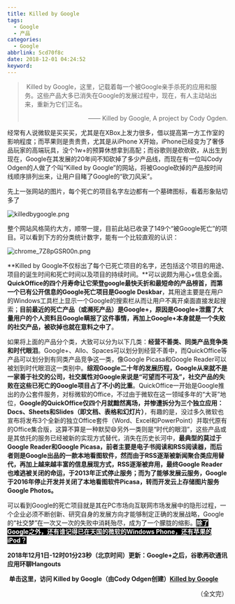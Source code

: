 ```yaml
---
title: Killed by Google
tags:
  - Google
  - 产品
categories:
  - Google
abbrlink: 5cd70f8c
date: 2018-12-01 04:24:52
keyword:
---
```


> <i class="fa fa-quote-left fa-3x fa-pull-left"></i>&nbsp;Killed by Google，这里，记载着每一个被Google亲手杀死的应用和服务。这些产品大多已消失在Google的发展过程中，现在，有人主动站出来，重新为它们正名。  
>
><p style="text-align:right">——&nbsp;Killed by Google, A project by Cody Ogden.</p>

经常有人说微软是买买买，尤其是在XBox上发力很多，借以提高第一方工作室的影响程度；而苹果则是贵贵贵，尤其是从iPhone X开始，iPhone已经变为了奢侈品玩家的高端玩具，没个1w+的预算休想拿到高配；而谷歌则是砍砍砍，从出生到现在，Google在其发展的20年间不知砍掉了多少产品线，而现在有一位叫Cody Odgen的人做了个叫“Killed by Google”的网站，将被Google砍掉的产品按时间线顺序排列出来，让用户目睹了Google的“砍刀风采”。 <!--more-->  

先上一张网站的图片，每个死亡的项目名字左边都有一个墓碑图标，看着形象贴切多了   

![killedbygoogle.png](https://i.loli.net/2018/12/01/5c01f504d37a5.png "Killed by Google的主页")

整个网站风格简约大方，顺带一提，目前此站已收录了149个“被Google死亡”的项目。可以看到下方的分类统计数字，能有一个比较直观的认识：  

![chrome_7Z8pGSR00n.png](https://storage.live.com/items/5582C1D07E2893FB!133078?authkey=APiqr1tjl5KIc1Q)  

**Killed by Google不仅标出了每个已死亡项目的名字，还包括这个项目的用途、项目的诞生时间和死亡时间以及项目的持续时间。**可以说颇为用心+信息全面。**QuickOffice的四个月寿命让它荣登google最快夭折和最短命的产品榜首，而第一个已有公开信息的Google死亡项目是Google Deskbar**，其用途主要是在用户的Windows工具栏上显示一个Google的搜索栏从而让用户不离开桌面直接发起搜索；**目前最近的死亡产品（或濒死产品）是Google+，原因是Google+泄露了大量用户的个人资料且Google瞒报了这件事情，再加上Google+本身就是一个失败的社交产品，被砍掉也就在意料之中了**。  

如果将上面的产品分个类，大致可以分为以下几类：**经营不善类、同类产品竞争类和时代眼泪**。Google+、Allo、Spaces可以划分到经营不善中，而QuickOffice等产品可以划分到有同类产品竞争这一类，像Google Picasa和Google Reader可以被划到时代眼泪这一类别中。**综观Google二十年的发展历程，Google从来就不是一家善于社交的公司，社交属性对Google来说是“可望而不可及”，社交产品的失败在这些已死亡的Google项目占了不小的比重**。QuickOffice一开始是Google推出的办公套件服务，对标微软的Office，不过由于微软在这一领域多年的“大哥”地位，**Google的QuickOffice仅四个月就黯然离场，并惨遭拆分为三个独立应用：Docs、Sheets和Slides（即文档、表格和幻灯片）**，有趣的是，没过多久微软也宣布将发布3个全新的独立Office套件（Word、Excel和PowerPoint）并取代原有的Office集合版，这算不算是一种默契😄另外一类则是“时代的眼泪”，这些产品或是其依托的服务已经被新的实现方式替代，消失在历史长河中，**最典型的莫过于Google Reader和Google Picasa，前者主要是电子书阅读和RSS阅读器，而后者则是Google出品的一款本地看图软件，然而由于RSS逐渐被新闻聚合类应用替代，再加上越来越丰富的信息展现方式，RSS逐渐被弃用，最终Google Reader也难逃被关闭的命运，于2013年正式停止服务；而为了能够发展云服务，Google于2016年停止开发并关闭了本地看图软件Picasa，转而开发云上存储图片服务Google Photos。**  

可以看到Google的死亡项目就是其在PC市场向互联网市场发展中的隐形过程，一个企业必须不断创新、研究自身的发展方向才能够制定正确的发展战略，Google的“社交梦”在一次又一次的失败中消耗殆尽，成为了一个朦胧的缩影。<span style="background:black;color:white">**除了Google之外，还有谁记得已在天国的微软的Windows Phone，还有苹果的iPod？**</span>  

**2018年12月1日-12时01分23秒（北京时间）更新：Google+之后，谷歌再砍通讯应用环聊Hangouts** 

<i class="fas fa-globe-asia"></i>&nbsp;**单击这里，访问 Killed by Google（由Cody Odgen创建）[Killed by Google](https://killedbygoogle.com/)** 

<p style="text-align:right">（全文完）</p>  

<head><script defer src="https://use.fontawesome.com/releases/v5.5.0/js/all.js"></script><script defer src="https://use.fontawesome.com/releases/v5.5.0/js/v4-shims.js"></script> </head> <link rel="stylesheet" href="https://use.fontawesome.com/releases/v5.5.0/css/all.css">